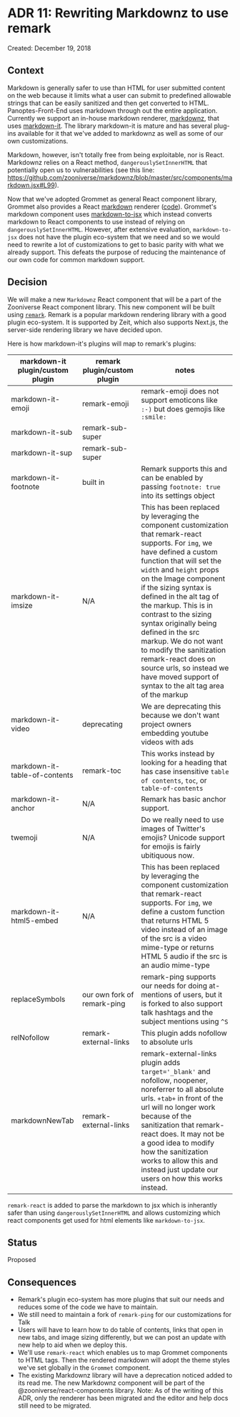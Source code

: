 # ADR 11: Rewriting Markdownz to use remark

Created: December 19, 2018

## Context

Markdown is generally safer to use than HTML for user submitted content on the web because it limits what a user can submit to predefined allowable strings that can be easily sanitized and then get converted to HTML. Panoptes-Front-End uses markdown through out the entire application. Currently we support an in-house markdown renderer, [markdownz](https://github.com/zooniverse/markdownz), that uses  [markdown-it](https://github.com/markdown-it/markdown-it). The library markdown-it is mature and has several plug-ins available for it that we've added to markdownz as well as some of our own customizations.

Markdown, however, isn't totally free from being exploitable, nor is React. Markdownz relies on a React method, `dangerouslySetInnerHTML` that potentially open us to vulnerabilities (see this line: https://github.com/zooniverse/markdownz/blob/master/src/components/markdown.jsx#L99). 

Now that we've adopted Grommet as general React component library, Grommet also provides a React [markdown](https://v2.grommet.io/markdown) renderer ([code](https://github.com/grommet/grommet/blob/master/src/js/components/Markdown/Markdown.js)). Grommet's markdown component uses [markdown-to-jsx](https://github.com/probablyup/markdown-to-jsx) which instead converts markdown to React components to use instead of relying on `dangerouslySetInnerHTML`. However, after extensive evaluation, `markdown-to-jsx` does not have the plugin eco-system that we need and so we would need to rewrite a lot of customizations to get to basic parity with what we already support. This defeats the purpose of reducing the maintenance of our own code for common markdown support.

## Decision

We will make a new `Markdownz` React component that will be a part of the Zooniverse React component library. This new component will be built using [`remark`](https://github.com/remarkjs/remark). Remark is a popular markdown rendering library with a good plugin eco-system. It is supported by Zeit, which also supports Next.js, the server-side rendering library we have decided upon. 

Here is how markdown-it's plugins will map to remark's plugins:

|markdown-it plugin/custom plugin|remark plugin/custom plugin|notes|
|--------------------------------|---------------------------|-----|
|markdown-it-emoji|remark-emoji|remark-emoji does not support emoticons like `:-)` but does gemojis like `:smile:`|
|markdown-it-sub|remark-sub-super||
|markdown-it-sup|remark-sub-super||
|markdown-it-footnote|built in|Remark supports this and can be enabled by passing `footnote: true` into its settings object|
|markdown-it-imsize|N/A|This has been replaced by leveraging the component customization that remark-react supports. For `img`, we have defined a custom function that will set the `width` and `height` props on the Image component if the sizing syntax is defined in the alt tag of the markup. This is in contrast to the sizing syntax originally being defined in the src markup. We do not want to modify the sanitization remark-react does on source urls, so instead we have moved support of syntax to the alt tag area of the markup|
|markdown-it-video|deprecating|We are deprecating this because we don't want project owners embedding youtube videos with ads|
|markdown-it-table-of-contents|remark-toc|This works instead by looking for a heading that has case insensitive `table of contents`, `toc`, or `table-of-contents`|
|markdown-it-anchor|N/A|Remark has basic anchor support.|
|twemoji|N/A|Do we really need to use images of Twitter's emojis? Unicode support for emojis is fairly ubitiquous now.|
|markdown-it-html5-embed|N/A|This has been replaced by leveraging the component customization that remark-react supports. For `img`, we define a custom function that returns HTML 5 video instead of an image of the src is a video mime-type or returns HTML 5 audio if the src is an audio mime-type|
|replaceSymbols|our own fork of remark-ping|remark-ping supports our needs for doing at-mentions of users, but it is forked to also support talk hashtags and the subject mentions using `^S`|
|relNofollow|remark-external-links|This plugin adds nofollow to absolute urls|
|markdownNewTab|remark-external-links|remark-external-links plugin adds `target='_blank'` and nofollow, noopener, noreferrer to all absolute urls. `+tab+` in front of the url will no longer work because of the sanitization that remark-react does. It may not be a good idea to modify how the sanitization works to allow this and instead just update our users on how this works instead.|

`remark-react` is added to parse the markdown to jsx which is inherantly safer than using `dangerouslySetInnerHTML` and allows customizing which react components get used for html elements like `markdown-to-jsx`.

## Status

Proposed

## Consequences

- Remark's plugin eco-system has more plugins that suit our needs and reduces some of the code we have to maintain.
- We still need to maintain a fork of `remark-ping` for our customizations for Talk
- Users will have to learn how to do table of contents, links that open in new tabs, and image sizing differently, but we can post an update with new help to aid when we deploy this. 
- We'll use `remark-react` which enables us to map Grommet components to HTML tags. Then the rendered markdown will adopt the theme styles we've set globally in the `Grommet` component.
- The existing Markdownz library will have a deprecation noticed added to its read me. The new Markdownz component will be part of the @zooniverse/react-components library. Note: As of the writing of this ADR, only the renderer has been migrated and the editor and help docs still need to be migrated. 


